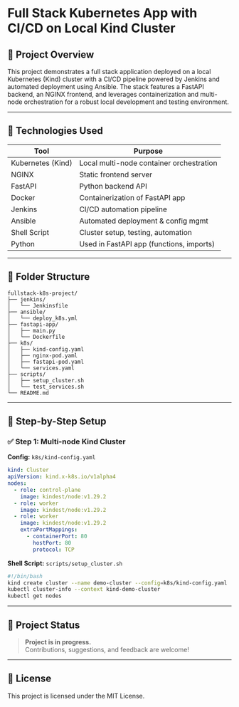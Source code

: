 # Full Stack Kubernetes App with CI/CD on Local Kind Cluster

## 🚀 Project Overview

This project demonstrates a full stack application deployed on a local Kubernetes (Kind) cluster with a CI/CD pipeline powered by Jenkins and automated deployment using Ansible. The stack features a FastAPI backend, an NGINX frontend, and leverages containerization and multi-node orchestration for a robust local development and testing environment.

---

## 🧱 Technologies Used

| Tool        | Purpose                                 |
|-------------|-----------------------------------------|
| Kubernetes (Kind) | Local multi-node container orchestration |
| NGINX       | Static frontend server                  |
| FastAPI     | Python backend API                      |
| Docker      | Containerization of FastAPI app         |
| Jenkins     | CI/CD automation pipeline               |
| Ansible     | Automated deployment & config mgmt      |
| Shell Script| Cluster setup, testing, automation      |
| Python      | Used in FastAPI app (functions, imports)|

---

## 📁 Folder Structure

```
fullstack-k8s-project/
├── jenkins/
│   └── Jenkinsfile
├── ansible/
│   └── deploy_k8s.yml
├── fastapi-app/
│   ├── main.py
│   └── Dockerfile
├── k8s/
│   ├── kind-config.yaml
│   ├── nginx-pod.yaml
│   ├── fastapi-pod.yaml
│   └── services.yaml
├── scripts/
│   ├── setup_cluster.sh
│   └── test_services.sh
└── README.md
```
---

## 🔧 Step-by-Step Setup

### ✅ Step 1: Multi-node Kind Cluster

**Config:** `k8s/kind-config.yaml`
```yaml
kind: Cluster
apiVersion: kind.x-k8s.io/v1alpha4
nodes:
  - role: control-plane
    image: kindest/node:v1.29.2
  - role: worker
    image: kindest/node:v1.29.2
  - role: worker
    image: kindest/node:v1.29.2
    extraPortMappings:
      - containerPort: 80
        hostPort: 80
        protocol: TCP
```

**Shell Script:** `scripts/setup_cluster.sh`
```bash
#!/bin/bash
kind create cluster --name demo-cluster --config=k8s/kind-config.yaml
kubectl cluster-info --context kind-demo-cluster
kubectl get nodes
```

---

## 🚦 Project Status

> **Project is in progress.**  
> Contributions, suggestions, and feedback are welcome!

---

## 📄 License

This project is licensed under the MIT License.

